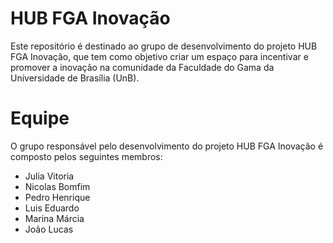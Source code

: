 
# HUB FGA Inovação

Este repositório é destinado ao grupo de desenvolvimento do projeto HUB FGA Inovação, que tem como objetivo criar um espaço para incentivar e promover a inovação na comunidade da Faculdade do Gama da Universidade de Brasília (UnB).

# Equipe

O grupo responsável pelo desenvolvimento do projeto HUB FGA Inovação é composto pelos seguintes membros:

- Julia Vitoria
- Nicolas Bomfim
- Pedro Henrique
- Luis Eduardo  
- Marina Márcia
- João Lucas
